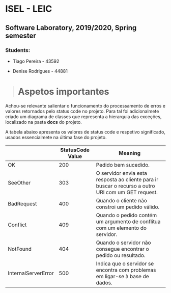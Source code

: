 ﻿# ISEL - LEIC

## Software Laboratory, 2019/2020, Spring semester

  

### Students:

  

* Tiago Pereira - 43592

* Denise Rodrigues - 44881

 ># Aspetos importantes

Achou-se relevante salientar o funcionamento do processamento de erros e valores retornados pelo status code no projeto. Para tal foi adicionalmete criado um diagrama de classes que representa a hierarquia das exceções, localizado na pasta **docs** do projeto.

A tabela abaixo apresenta os valores de status code e respetivo significado, usados essencialmete na última fase do projeto.

|                |StatusCode Value                       |Meaning                         |
|----------------|-------------------------------|-----------------------------|
|OK|200           |Pedido bem sucedido.      |
| SeeOther         |303| O servidor envia esta resposta ao cliente para ir buscar o recurso a outro URI com um GET request.|
|BadRequest       |400|Quando o cliente não constroi um pedido válido.|
|Conflict|409           |Quando o pedido contém um argumento de conflitua com um elemento do servidor.|
|NotFound     |404|Quando o servidor não consegue encontrar o pedido ou resultado.|
|InternalServerError    |500| Indica que o servidor se encontra com problemas em ligar-se à base de dados.|

 

 

 
